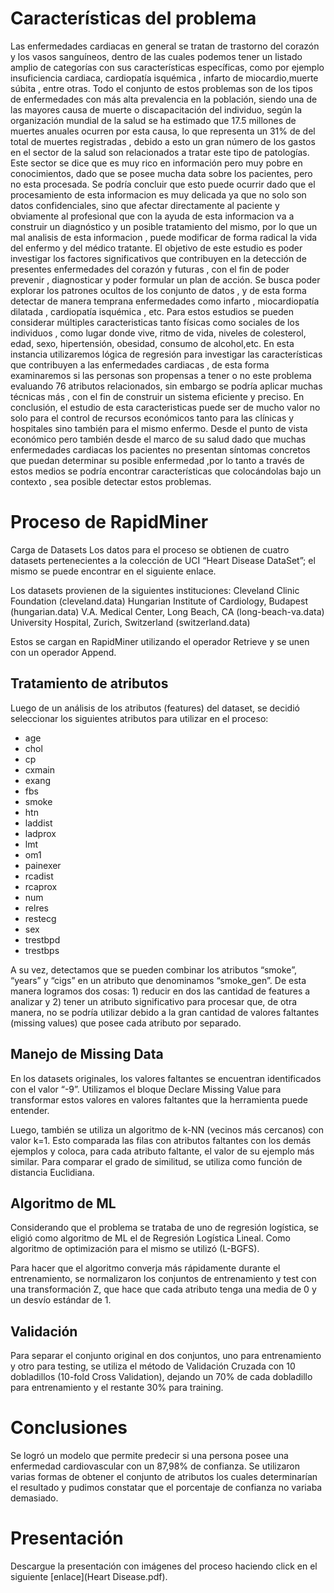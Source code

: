 # Características del problema

Las enfermedades cardiacas en general se tratan de trastorno del corazón y los vasos sanguíneos, dentro de las cuales podemos tener un listado amplio de categorías con sus características específicas, como por ejemplo insuficiencia cardiaca, cardiopatía isquémica , infarto de miocardio,muerte súbita , entre otras. Todo el conjunto de estos problemas son de los tipos de enfermedades con más alta prevalencia en la población, siendo una de las mayores causa de muerte o discapacitación del individuo, según la organización mundial de la salud se ha estimado que 17.5 millones de muertes anuales ocurren por esta causa, lo que representa un 31% de del total de muertes registradas , debido a esto un gran número de los gastos en el sector de la salud son relacionados a tratar este tipo de patologías. Este sector se dice que es muy rico en información pero muy pobre en conocimientos, dado que se posee mucha data sobre los pacientes, pero no esta procesada. Se podría concluir que esto puede ocurrir dado que el procesamiento de esta informacion es muy delicada ya que no solo son datos confidenciales, sino que afectar directamente al paciente y obviamente al profesional que con la ayuda de esta informacion va a construir un diagnóstico y un posible tratamiento del mismo, por lo que un mal analisis de esta informacion , puede modificar de forma radical la vida del enfermo y del médico tratante.
El objetivo de este estudio es poder investigar los factores significativos que contribuyen en la detección de presentes enfermedades del corazón y futuras , con el fin de poder prevenir , diagnosticar y poder formular un plan de acción. Se busca poder explorar los patrones ocultos de los conjunto de datos , y de esta forma detectar de manera temprana enfermedades como infarto , miocardiopatía dilatada , cardiopatía isquémica , etc.
Para estos estudios se pueden considerar múltiples caracteristicas tanto físicas como sociales de los individuos , como lugar donde vive, ritmo de vida, niveles de colesterol, edad, sexo, hipertensión, obesidad, consumo de alcohol,etc.
En esta instancia utilizaremos lógica de regresión para investigar las características que contribuyen a las enfermedades cardiacas , de esta forma examinaremos si las personas son propensas a tener o no este problema evaluando 76 atributos relacionados, sin embargo se podría aplicar muchas técnicas más , con el fin de construir un sistema eficiente y preciso.
En conclusión, el estudio de esta caracteristicas puede ser de mucho valor no solo para el control de recursos económicos tanto para las clínicas y hospitales sino también para el mismo enfermo. Desde el punto de vista económico pero también desde el marco de su salud dado que muchas enfermedades cardiacas los pacientes no presentan síntomas concretos que puedan determinar su posible enfermedad ,por lo tanto a través de estos medios se podría encontrar características que colocándolas bajo un contexto , sea posible detectar estos problemas.

# Proceso de RapidMiner
Carga de Datasets
Los datos para el proceso se obtienen de cuatro datasets pertenecientes a la colección de UCI “Heart Disease DataSet”; el mismo se puede encontrar en el siguiente enlace.

Los datasets provienen de la siguientes instituciones:
Cleveland Clinic Foundation (cleveland.data)
Hungarian Institute of Cardiology, Budapest (hungarian.data)
V.A. Medical Center, Long Beach, CA (long-beach-va.data)
University Hospital, Zurich, Switzerland (switzerland.data)

Estos se cargan en RapidMiner utilizando el operador Retrieve y se unen con un operador Append.

## Tratamiento de atributos

Luego de un análisis de los atributos (features) del dataset, se decidió seleccionar los siguientes atributos para utilizar en el proceso:
* age
* chol
* cp
* cxmain
* exang
* fbs
* smoke
* htn
* laddist
* ladprox
* lmt
* om1
* painexer
* rcadist
* rcaprox
* num
* relres
* restecg
* sex
* trestbpd
* trestbps


A su vez, detectamos que se pueden combinar los atributos “smoke”, “years” y “cigs” en un atributo que denominamos “smoke_gen”. De esta manera logramos dos cosas: 1) reducir en dos las cantidad de features a analizar y 2) tener un atributo significativo para procesar que, de otra manera, no se podría utilizar debido a la gran cantidad de valores faltantes (missing values) que posee cada atributo por separado.

## Manejo de Missing Data
En los datasets originales, los valores faltantes se encuentran identificados con el valor “-9”. Utilizamos el bloque Declare Missing Value para transformar estos valores en valores faltantes que la herramienta puede entender.

Luego, también se utiliza un algoritmo de k-NN (vecinos más cercanos) con valor k=1. Esto comparada las filas con atributos faltantes con los demás ejemplos y coloca, para cada atributo faltante, el valor de su ejemplo más similar. Para comparar el grado de similitud, se utiliza como función de distancia Euclidiana.

## Algoritmo de ML

Considerando que el problema se trataba de uno de regresión logística, se eligió como algoritmo de ML el de Regresión Logística Lineal. Como algoritmo de optimización para el mismo se utilizó (L-BGFS).

Para hacer que el algoritmo converja más rápidamente durante el entrenamiento, se normalizaron los conjuntos de entrenamiento y test con una transformación Z, que hace que cada atributo tenga una media de 0 y un desvío estándar de 1.

## Validación
Para separar el conjunto original en dos conjuntos, uno para entrenamiento y otro para testing, se utiliza el método de Validación Cruzada con 10 dobladillos (10-fold Cross Validation), dejando un 70% de cada dobladillo para entrenamiento y el restante 30% para training.

# Conclusiones

Se logró un modelo que permite predecir si una persona posee una enfermedad cardiovascular con un 87,98% de confianza.
Se utilizaron varias formas de obtener el conjunto de atributos los cuales determinarían el resultado y pudimos constatar que el porcentaje de confianza no variaba demasiado.

# Presentación

Descargue la presentación con imágenes del proceso haciendo click en el siguiente [enlace](Heart Disease.pdf).
